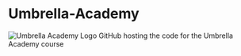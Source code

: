 # Umbrella-Academy
![Umbrella Academy Logo](https://github.com/user-attachments/assets/1004db95-2f50-42dc-ad2d-614481d5e93b)
GitHub hosting the code for the Umbrella Academy course
